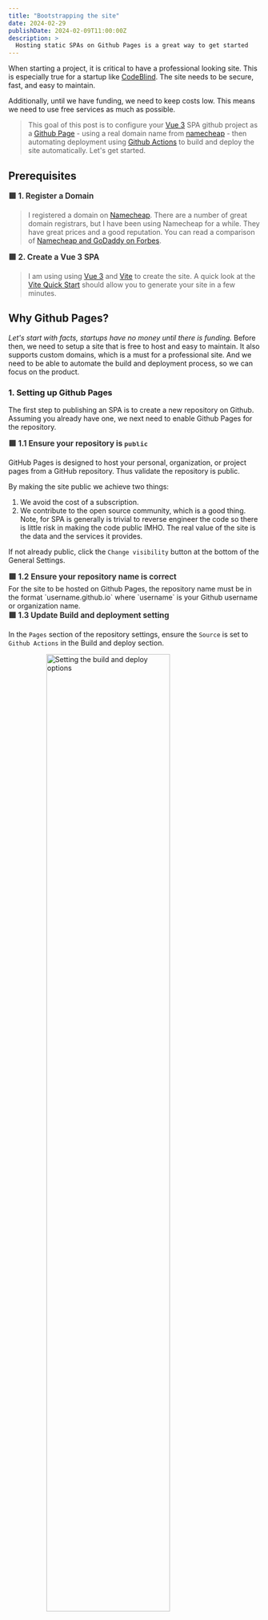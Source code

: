 ```yaml
---
title: "Bootstrapping the site"
date: 2024-02-29
publishDate: 2024-02-09T11:00:00Z
description: >
  Hosting static SPAs on Github Pages is a great way to get started
---
```


<style>
  aside {
    width: 40%;
    padding-left: 0.5rem;
    margin-left: 0.5rem;
    float: right;
    box-shadow: inset 5px 0 5px -5px #29627e;
    font-style: italic;
    color: #29627e;
  }

  aside > p {
    margin: 0.5rem;
  }

  summary {
    font-weight: bold;
    font-size: 1.1em;
  }

  details > summary {
    list-style-type: '✅ ';
    color: #666666;
  }

  details[open] > summary {
    list-style-type: '🟩 ';
    color: #333333;
  }
    table {
      margin-left: 30px;
    }
  </style>

</style>


When starting a project, it is critical to have a professional looking site. This is especially true for a startup like [CodeBlind][codeblind]. The site needs to be secure, fast, and easy to maintain.

Additionally, until we have funding, we need to keep costs low. This means we need to use free services as much as possible.

> This goal of this post is to configure your [Vue 3][vue3] SPA github project as a [Github Page][github-pages] - using a real domain name from [namecheap][namecheap] - then automating deployment using [Github Actions][github-actions] to build and deploy the site automatically. Let's get started.


## Prerequisites

<details open>
  <summary>1. Register a Domain</summary>

  > I registered a domain on [Namecheap][namecheap]. There are a number of great domain registrars, but I have been using Namecheap for a while. They have great prices and a good reputation. You can read a comparison of [Namecheap and GoDaddy on Forbes][namecheap-comparison].

</details>

<details open>
  <summary>2. Create a Vue 3 SPA</summary>

  > I am using using [Vue 3][vue3] and [Vite][vite] to create the site. A quick look at the [Vite Quick Start][vite-bootstrapping] should allow you to generate your site in a few minutes. 
</details>

## Why Github Pages?

*Let's start with facts, startups have no money until there is funding.* Before then, we need to setup a site that is free to host and easy to maintain. It also supports custom domains, which is a must for a professional site. And we need to be able to automate the build and deployment process, so we can focus on the product.


### 1. Setting up Github Pages
The first step to publishing an SPA is to create a new repository on Github. Assuming you already have one, we next need to enable Github Pages for the repository. 

<details open>
  <summary>1.1 Ensure your repository is <code>public</code></summary>

  GitHub Pages is designed to host your personal, organization, or project pages from a GitHub repository. Thus validate the repository is public. 
  
  By making the site public we achieve two things:
  1. We avoid the cost of a subscription. 
  2. We contribute to the open source community, which is a good thing. Note, for SPA is generally is trivial to reverse engineer the code so there is little risk in making the code public IMHO. The real value of the site is the data and the services it provides.
   
  If not already public, click the `Change visibility` button at the bottom of the General Settings.
</details>

<details open>
  <summary>1.2 Ensure your repository name is correct</summary>
  For the site to be hosted on Github Pages, the repository name must be in the format `username.github.io` where `username` is your Github username or organization name.
</details>

<details open>
  <summary>1.3 Update Build and deployment setting</summary>
  
  In the <code>Pages</code> section of the repository settings, ensure the <code>Source</code> is set to <code>Github Actions</code> in the Build and deploy section.

  <img src="./spa-hosting/setting-build-and-deploy.png" alt="Setting the build and deploy options" style="width: 70%; display: block; margin-left: auto; margin-right: auto;">

  <br/>

  The remainder of the configuration can remain the same for now.

</details>

### 2. Configuring Github Actions

<details open>
  <summary>Create your Github Actions Workflow</summary>

  Github Actions is a powerful tool that allows you to automate your software development workflows. We will use it to build and deploy our site to Github Pages.

  To get started, create a new file in the `.github/workflows` directory of your repository. You can name the file anything you like, but I will use `deploy.yml` for this example.

  > Depending on the framework you are using, you may need to configure the build and deployment process for github actions. There are a number of [templates][workflow-templates] available.


  We are using [Vue 3][vue3] and [Vite][vite] so we will use the following workflow:

```yaml
# Simple workflow for deploying static content to GitHub Pages
name: Deploy static content to Pages

on:
  # Runs on pushes targeting the default branch
  push:
    branches: ["main"]

  # Allows you to run this workflow manually from the Actions tab
  workflow_dispatch:

# Sets the GITHUB_TOKEN permissions to allow deployment to GitHub Pages
permissions:
  contents: read
  pages: write
  id-token: write

# Allow one concurrent deployment
concurrency:
  group: "pages"
  cancel-in-progress: true

jobs:
  # Single deploy job since we're just deploying
  deploy:
    environment:
      name: github-pages
      url: ${{ steps.deployment.outputs.page_url }}
    runs-on: ubuntu-latest
    steps:
      - name: Checkout
        uses: actions/checkout@v4
      - name: Set up Node
        uses: actions/setup-node@v3
        with:
          node-version: 18
          cache: "npm"
      - name: Install dependencies
        run: npm install
      - name: Build
        run: npm run build
      - name: Setup Pages
        uses: actions/configure-pages@v3
      - name: Upload artifact
        uses: actions/upload-pages-artifact@v2
        with:
          # Upload dist repository
          path: "./dist"
      - name: Deploy to GitHub Pages
        id: deployment
        uses: actions/deploy-pages@v2
```

  > Note that I am deploying directly from the `main` branch. I believe in ship early and ship often. 🚀 
  > 
  > This is a personal choice and you may want to deploy from a `release` branch or `tag`. In a later post, I will cover setting up the PR and `post-deploy` testing pipeline to ensure we can build confidence in the changes before deploying to production. 
  
  One final step is visit your site and ensure it is working. You can do this by visiting `https://username.github.io` where `username` is your Github username or organization name.
  
  > Click on the actions tab to see the progress of the deployment. If there are any issues, you can click on the failed job to see the logs and debug the issue.
  >
  > Another really great side effect of this is that we don't have to buy a domain certificate. Github Pages is served over HTTPS by default. *This is a huge win.* 🎉

</details>

### 3. Customizing your Domain
Now that everything is working, we want to setup our custom domain to our branded domain.

This work will happen in two parts, one phase on [Namecheap][namecheap] and the other on Github.

#### 3.1 Setting up DNS on Namecheap

<details open>
  <summary>Setup the DNS on Namecheap.</summary>
  
  1. **[Sign in](https://www.namecheap.com/myaccount/login.aspx) to your Namecheap account.**
  
  2. **Select Domain List from the left sidebar and click on the Manage button next to your domain name:**
  
  <img src="./spa-hosting/nc_manage.png" alt="Manage Domain" style="width: 90%; display: block; margin-left: auto; margin-right: auto;" />
  
  3. **Navigate to the Advanced DNS tab and click on the Add New Record button:**
  
  <img src="./spa-hosting/nc_addnewrecord.png" alt="Manage Domain" style="width: 90%; display: block; margin-left: auto; margin-right: auto;" />
  
  1. **Add the following records to your domain:**

  <table>
    <tr>
      <th>Type</th>
      <th>Host</th>
      <th>Value</th>
      <th>TTL</th>
      <th>Notes</th>
    </tr>
    <tr>
      <td>A</td>
      <td>@</td>
      <td>185.199.108.153</td>
      <td>Automatic</td>
      <td>Github IP</td>
    </tr>
    <tr>
      <td>A</td>
      <td>@</td>
      <td>185.199.109.153</td>
      <td>Automatic</td>
      <td>Github IP</td>
    </tr>
    <tr>
      <td>A</td>
      <td>@</td>
      <td>185.199.110.153</td>
      <td>Automatic</td>
      <td>Github IP</td>
    </tr>
    <tr>
      <td>A</td>
      <td>@</td>
      <td>185.199.111.153</td>
      <td>Automatic</td>
      <td>Github IP</td>
    </tr>
    <tr>
      <td>CNAME</td>
      <td>www</td>
      <td><code>username</code>.github.io</td>
      <td>Automatic</td>
      <td>Replace <code>username</code> with your actual GitHub account username</td>
  </table>

  > ***Note 1:*** delete the other records that are there by default. We only need the records above for now. 🗑️
  >
  >  ***Note 2:*** you may have to wait for DNS to update. It can take up to 30 minutes - so now is a great time to brew a cup of tea. ☕

</details>

#### 3.2 Defining the Custom Domain on Github
<details open>
  <summary>Configure the custom domain on Github</summary>

  Now that the DNS is setup, we need to tell Github to use the custom domain.
  
  1. **Navigate to the repository settings and scroll down to the `Github Pages` section.**
  2. **Add your custom domain to the `Custom domain` input.** This should be in the form of `yourdomain.com` or `www.yourdomain.com` depending on your preference.
  3. **Click `Save` to save the changes.**
  
  At this point Github will validate the domain and if everything is setup correctly, your site will be available at your custom domain.
  
  There is a small context text area that will show you the status of the domain validation. If there are any issues, may want to look back at your Namecheap DNS configuration.
  
  **That's it! It should now be live and visible at your custom domain.** 🎉
</details>

### Summary

In this post, we have setup a site for our startup. We have used free services to keep costs low and automated the deployment process to ensure we can focus on the product.

In the next post, we will look at how we might link two sites under the same domain to add allow us to have different projects, one for the landing page and docs - providing SEO support, and one for our application which we deployed above! Until then, be excellent to each other, and have great day! 🚀

<!-- Links -->
[auth0]: https://auth0.com/
[codeblind]: https://codeblind.ai/
[codeblind-app]: https://app.codeblind.ai/
[github-actions]: https://docs.github.com/en/actions
[github-pages]: https://pages.github.com/
[hugo]: https://gohugo.io/
[namecheap]: https://www.namecheap.com/
[namecheap-comparison]: https://www.forbes.com/advisor/business/namecheap-vs-godaddy/
[vue3]: https://v3.vuejs.org/
[vite]: https://vitejs.dev/
[vite-bootstrapping]: https://vitejs.dev/guide/#scaffolding-your-first-vite-project
[workflow-templates]: https://github.com/actions/starter-workflows/tree/main/pages